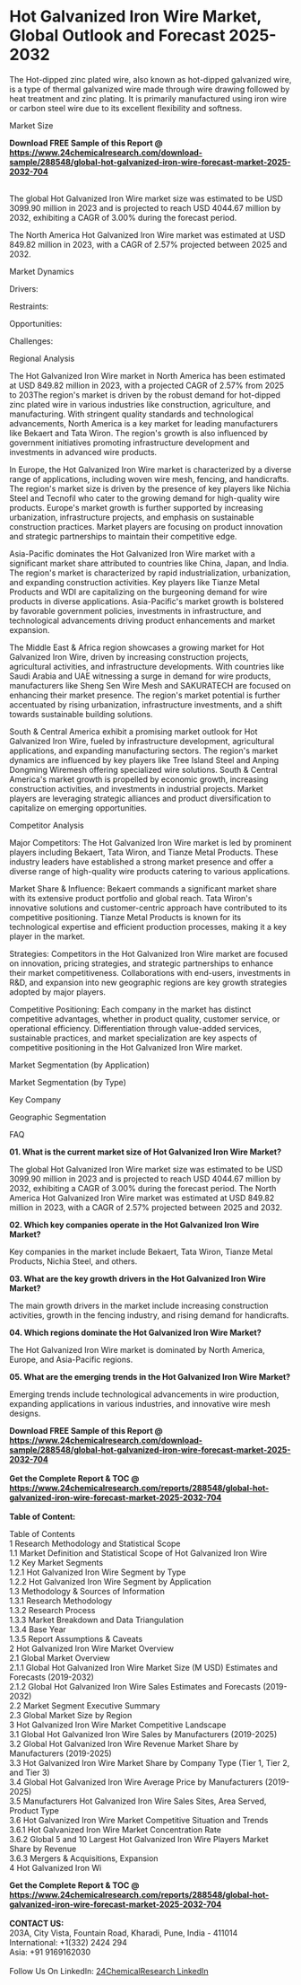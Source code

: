 <h1>Hot Galvanized Iron Wire Market, Global Outlook and Forecast 2025-2032</h1><p>The Hot-dipped zinc plated wire, also known as hot-dipped galvanized wire, is a type of thermal galvanized wire made through wire drawing followed by heat treatment and zinc plating. It is primarily manufactured using iron wire or carbon steel wire due to its excellent flexibility and softness.</p><p>
Market Size</p><p>
</p><div><b>Download FREE Sample of this Report @ 
            <a href="https://www.24chemicalresearch.com/download-sample/288548/global-hot-galvanized-iron-wire-forecast-market-2025-2032-704">
            https://www.24chemicalresearch.com/download-sample/288548/global-hot-galvanized-iron-wire-forecast-market-2025-2032-704</a></b></div><br><p>The global Hot Galvanized Iron Wire market size was estimated to be USD 3099.90 million in 2023 and is projected to reach USD 4044.67 million by 2032, exhibiting a CAGR of 3.00% during the forecast period.</p><p>
</p><p>The North America Hot Galvanized Iron Wire market was estimated at USD 849.82 million in 2023, with a CAGR of 2.57% projected between 2025 and 2032.</p><p>
Market Dynamics</p><p>
Drivers:</p><p>
</p><p>
Restraints:</p><p>
</p><p>
Opportunities:</p><p>
</p><p>
Challenges:</p><p>
</p><p>
Regional Analysis</p><p>
</p><p>The Hot Galvanized Iron Wire market in North America has been estimated at USD 849.82 million in 2023, with a projected CAGR of 2.57% from 2025 to 203The region's market is driven by the robust demand for hot-dipped zinc plated wire in various industries like construction, agriculture, and manufacturing. With stringent quality standards and technological advancements, North America is a key market for leading manufacturers like Bekaert and Tata Wiron. The region's growth is also influenced by government initiatives promoting infrastructure development and investments in advanced wire products.</p><p>
</p><p>In Europe, the Hot Galvanized Iron Wire market is characterized by a diverse range of applications, including woven wire mesh, fencing, and handicrafts. The region's market size is driven by the presence of key players like Nichia Steel and Tecnofil who cater to the growing demand for high-quality wire products. Europe's market growth is further supported by increasing urbanization, infrastructure projects, and emphasis on sustainable construction practices. Market players are focusing on product innovation and strategic partnerships to maintain their competitive edge.</p><p>
</p><p>Asia-Pacific dominates the Hot Galvanized Iron Wire market with a significant market share attributed to countries like China, Japan, and India. The region's market is characterized by rapid industrialization, urbanization, and expanding construction activities. Key players like Tianze Metal Products and WDI are capitalizing on the burgeoning demand for wire products in diverse applications. Asia-Pacific's market growth is bolstered by favorable government policies, investments in infrastructure, and technological advancements driving product enhancements and market expansion.</p><p>
</p><p>The Middle East &amp; Africa region showcases a growing market for Hot Galvanized Iron Wire, driven by increasing construction projects, agricultural activities, and infrastructure developments. With countries like Saudi Arabia and UAE witnessing a surge in demand for wire products, manufacturers like Sheng Sen Wire Mesh and SAKURATECH are focused on enhancing their market presence. The region's market potential is further accentuated by rising urbanization, infrastructure investments, and a shift towards sustainable building solutions.</p><p>
</p><p>South &amp; Central America exhibit a promising market outlook for Hot Galvanized Iron Wire, fueled by infrastructure development, agricultural applications, and expanding manufacturing sectors. The region's market dynamics are influenced by key players like Tree Island Steel and Anping Dongming Wiremesh offering specialized wire solutions. South &amp; Central America's market growth is propelled by economic growth, increasing construction activities, and investments in industrial projects. Market players are leveraging strategic alliances and product diversification to capitalize on emerging opportunities.</p><p>
Competitor Analysis</p><p>
</p><p>Major Competitors: The Hot Galvanized Iron Wire market is led by prominent players including Bekaert, Tata Wiron, and Tianze Metal Products. These industry leaders have established a strong market presence and offer a diverse range of high-quality wire products catering to various applications.</p><p>
</p><p>Market Share &amp; Influence: Bekaert commands a significant market share with its extensive product portfolio and global reach. Tata Wiron's innovative solutions and customer-centric approach have contributed to its competitive positioning. Tianze Metal Products is known for its technological expertise and efficient production processes, making it a key player in the market.</p><p>
</p><p>Strategies: Competitors in the Hot Galvanized Iron Wire market are focused on innovation, pricing strategies, and strategic partnerships to enhance their market competitiveness. Collaborations with end-users, investments in R&amp;D, and expansion into new geographic regions are key growth strategies adopted by major players.</p><p>
</p><p>Competitive Positioning: Each company in the market has distinct competitive advantages, whether in product quality, customer service, or operational efficiency. Differentiation through value-added services, sustainable practices, and market specialization are key aspects of competitive positioning in the Hot Galvanized Iron Wire market.</p><p>
Market Segmentation (by Application)</p><p>
</p><p>
Market Segmentation (by Type)</p><p>
</p><p>
Key Company</p><p>
</p><p>
Geographic Segmentation</p><p>
</p><p>
FAQ </p><p>
<strong>01. What is the current market size of Hot Galvanized Iron Wire Market?</strong></p><p>
</p><p>The global Hot Galvanized Iron Wire market size was estimated to be USD 3099.90 million in 2023 and is projected to reach USD 4044.67 million by 2032, exhibiting a CAGR of 3.00% during the forecast period. The North America Hot Galvanized Iron Wire market was estimated at USD 849.82 million in 2023, with a CAGR of 2.57% projected between 2025 and 2032.</p><p>
<strong>02. Which key companies operate in the Hot Galvanized Iron Wire Market?</strong></p><p>
</p><p>Key companies in the market include Bekaert, Tata Wiron, Tianze Metal Products, Nichia Steel, and others.</p><p>
<strong>03. What are the key growth drivers in the Hot Galvanized Iron Wire Market?</strong></p><p>
</p><p>The main growth drivers in the market include increasing construction activities, growth in the fencing industry, and rising demand for handicrafts.</p><p>
<strong>04. Which regions dominate the Hot Galvanized Iron Wire Market?</strong></p><p>
</p><p>The Hot Galvanized Iron Wire market is dominated by North America, Europe, and Asia-Pacific regions.</p><p>
<strong>05. What are the emerging trends in the Hot Galvanized Iron Wire Market?</strong></p><p>
</p><p>Emerging trends include technological advancements in wire production, expanding applications in various industries, and innovative wire mesh designs.</p><div><b>Download FREE Sample of this Report @ 
            <a href="https://www.24chemicalresearch.com/download-sample/288548/global-hot-galvanized-iron-wire-forecast-market-2025-2032-704">
            https://www.24chemicalresearch.com/download-sample/288548/global-hot-galvanized-iron-wire-forecast-market-2025-2032-704</a></b></div><br><div><b>Get the Complete Report & TOC @ 
            <a href="https://www.24chemicalresearch.com/reports/288548/global-hot-galvanized-iron-wire-forecast-market-2025-2032-704">
            https://www.24chemicalresearch.com/reports/288548/global-hot-galvanized-iron-wire-forecast-market-2025-2032-704</a></b></div><br>
            <b>Table of Content:</b><p>Table of Contents<br />
1 Research Methodology and Statistical Scope<br />
1.1 Market Definition and Statistical Scope of Hot Galvanized Iron Wire<br />
1.2 Key Market Segments<br />
1.2.1 Hot Galvanized Iron Wire Segment by Type<br />
1.2.2 Hot Galvanized Iron Wire Segment by Application<br />
1.3 Methodology & Sources of Information<br />
1.3.1 Research Methodology<br />
1.3.2 Research Process<br />
1.3.3 Market Breakdown and Data Triangulation<br />
1.3.4 Base Year<br />
1.3.5 Report Assumptions & Caveats<br />
2 Hot Galvanized Iron Wire Market Overview<br />
2.1 Global Market Overview<br />
2.1.1 Global Hot Galvanized Iron Wire Market Size (M USD) Estimates and Forecasts (2019-2032)<br />
2.1.2 Global Hot Galvanized Iron Wire Sales Estimates and Forecasts (2019-2032)<br />
2.2 Market Segment Executive Summary<br />
2.3 Global Market Size by Region<br />
3 Hot Galvanized Iron Wire Market Competitive Landscape<br />
3.1 Global Hot Galvanized Iron Wire Sales by Manufacturers (2019-2025)<br />
3.2 Global Hot Galvanized Iron Wire Revenue Market Share by Manufacturers (2019-2025)<br />
3.3 Hot Galvanized Iron Wire Market Share by Company Type (Tier 1, Tier 2, and Tier 3)<br />
3.4 Global Hot Galvanized Iron Wire Average Price by Manufacturers (2019-2025)<br />
3.5 Manufacturers Hot Galvanized Iron Wire Sales Sites, Area Served, Product Type<br />
3.6 Hot Galvanized Iron Wire Market Competitive Situation and Trends<br />
3.6.1 Hot Galvanized Iron Wire Market Concentration Rate<br />
3.6.2 Global 5 and 10 Largest Hot Galvanized Iron Wire Players Market Share by Revenue<br />
3.6.3 Mergers & Acquisitions, Expansion<br />
4 Hot Galvanized Iron Wi</p><div><b>Get the Complete Report & TOC @ 
            <a href="https://www.24chemicalresearch.com/reports/288548/global-hot-galvanized-iron-wire-forecast-market-2025-2032-704">
            https://www.24chemicalresearch.com/reports/288548/global-hot-galvanized-iron-wire-forecast-market-2025-2032-704</a></b></div><br><b>CONTACT US:</b><br>
            203A, City Vista, Fountain Road, Kharadi, Pune, India - 411014<br>
            International: +1(332) 2424 294<br>
            Asia: +91 9169162030 <br><br>
            Follow Us On LinkedIn: <a href="https://www.linkedin.com/company/24chemicalresearch/">24ChemicalResearch LinkedIn</a>